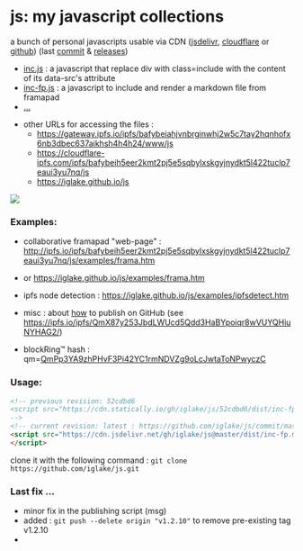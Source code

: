 # js: my javascript collections

a bunch of personal javascripts usable via CDN ([jsdelivr][jd], [cloudflare][cf] or [github][gh])
(last [commit](https://github.com/iglake/js/commit/) & [releases](https://github.com/iglake/js/releases))

 * [inc.js][1] : a javascript that replace div with class=include with the content of its data-src's attribute
 * [inc-fp.js][2] : a javascript to include and render a markdown file from framapad
 * [...](https://cdn.jsdelivr.net/gh/iglake/js@master/dist/)

[1]: https://cdn.jsdelivr.net/gh/iglake/js@master/dist/inc.js
[2]: https://cdn.jsdelivr.net/gh/iglake/js@master/dist/inc-fp.js

 * other URLs for accessing the files :
    - <https://gateway.ipfs.io/ipfs/bafybeiahjvnbrginwhj2w5c7tay2hqnhofx6nb3dbec637aikhsh4h4h24/www/js>
    - <https://cloudflare-ipfs.com/ipfs/bafybeih5eer2kmt2pj5e5sqbylxskgyjnydkt5l422tuclp7eaui3yu7nq/js>
    - <https://iglake.github.io/js>

[![](https://data.jsdelivr.com/v1/package/gh/iglake/js/badge)](https://www.jsdelivr.com/package/gh/iglake/js)

### Examples:

 * collaborative framapad "web-page" : <http://ipfs.io/ipfs/bafybeih5eer2kmt2pj5e5sqbylxskgyjnydkt5l422tuclp7eaui3yu7nq/js/examples/frama.htm>
 *  or <https://iglake.github.io/js/examples/frama.htm>

 *  ipfs node detection : <https://iglake.github.io/js/examples/ipfsdetect.htm>

 * misc : about [how](https://www.one-tab.com/page/XuCCeOg2SkSSwTD8JzvWfw) to publish on GitHub (see <https://ipfs.io/ipfs/QmX87y253JbdLWUcd5Qdd3HaBYpoiqr8wVUYQHiuNYHAG2/>)

 * blockRing™ hash : qm=[QmPp3YA9zhPHvF3Pi42YC1rmNDVZg9oLcJwtaToNPwyczC](http://gateway.ipfs.io/ipfs/QmPp3YA9zhPHvF3Pi42YC1rmNDVZg9oLcJwtaToNPwyczC)

### Usage:

```html
<!-- previous revision: 52cdbd6
<script src="https://cdn.statically.io/gh/iglake/js/52cdbd6/dist/inc-fp.js">
-->
<!-- current revision: latest : https://github.com/iglake/js/commit/master -->
<script src="https://cdn.jsdelivr.net/gh/iglake/js@master/dist/inc-fp.min.js">
</script>
 ```

[gh]: http://github.com/iglake/
[jd]: https://www.jsdelivr.com/package/gh/iglake/js
[cf]: https://cloudflare-ipfs.com/ipfs/bafybeih5eer2kmt2pj5e5sqbylxskgyjnydkt5l422tuclp7eaui3yu7nq/js

clone it with the following command :
  ```git clone https://github.com/iglake/js.git```

### Last fix ...

- minor fix in the publishing script (msg)
- added : ```git push --delete origin "v1.2.10"``` to remove pre-existing tag v1.2.10
- 
